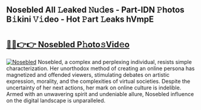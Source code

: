 ## Nosebled All 𝙻eaked 𝙽u𝚍es - Part-IDN 𝙿hotos B𝚒kini 𝚅𝚒deo - Hot 𝙿art 𝙻eaks hVmpE

# <h2><a href="http://ld7h2xl.urlbe.top/?page=Nosebled">🔗🔗👉👉 Nosebled P𝚑oto𝚜Vid𝚎o</a></h2>

[![Nosebled](https://i.imgur.com/eBuTRDB.gif)](http://ld7h2xl.urlbe.top/?page=Nosebled)
Nosebled, a complex and perplexing individual, resists simple characterization. Her unorthodox method of creating an online persona has magnetized and offended viewers, stimulating debates on artistic expression, morality, and the complexities of virtual societies. Despite the uncertainty of her next actions, her mark on online culture is indelible. Armed with an unwavering spirit and undeniable allure, Nosebled influence on the digital landscape is unparalleled.

